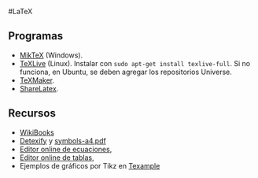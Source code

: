 #LaTeX

## Programas
* [MikTeX](http://miktex.org/download) (Windows).  
* [TeXLive](https://www.tug.org/texlive/) (Linux).  Instalar con ```sudo apt-get install texlive-full```. Si no funciona, en Ubuntu, se deben agregar los repositorios Universe.  
* [TeXMaker](http://www.xm1math.net/texmaker/download.html).  
* [ShareLatex](http://www.sharelatex.com). 
  
  
## Recursos
* [WikiBooks](https://en.wikibooks.org/wiki/LaTeX)
* [Detexify](http://detexify.kirelabs.org/classify.html) y [symbols-a4.pdf](http://www.ctan.org/tex-archive/info/symbols/comprehensive/) 
* [Editor online de ecuaciones](http://www.codecogs.com/latex/eqneditor.php), 
* [Editor online de tablas](http://truben.no/latex/table/), 
* Ejemplos de gráficos por Tikz en [Texample](http://www.texample.net/tikz/)


